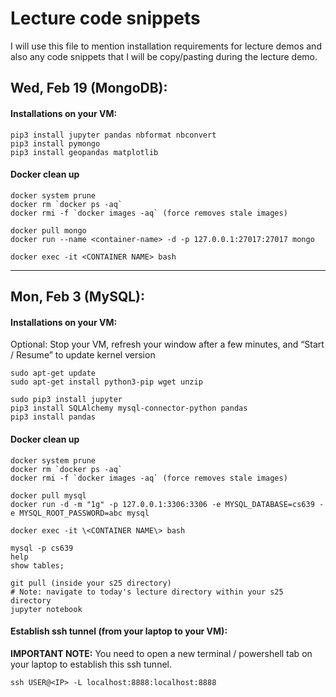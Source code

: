 # Lecture code snippets

I will use this file to mention installation requirements for lecture demos and also any code snippets that I will be copy/pasting during the lecture demo.

## Wed, Feb 19 (MongoDB):

#### Installations on your VM:

```
pip3 install jupyter pandas nbformat nbconvert
pip3 install pymongo 
pip3 install geopandas matplotlib
```

#### Docker clean up

```
docker system prune
docker rm `docker ps -aq`
docker rmi -f `docker images -aq` (force removes stale images)
```
```
docker pull mongo
docker run --name <container-name> -d -p 127.0.0.1:27017:27017 mongo
```
```
docker exec -it <CONTAINER NAME> bash
```

--------------------------------

## Mon, Feb 3 (MySQL):

#### Installations on your VM:

Optional: Stop your VM, refresh your window after a few minutes, and “Start / Resume” to update kernel version

``` 
sudo apt-get update
sudo apt-get install python3-pip wget unzip
```
```
sudo pip3 install jupyter
pip3 install SQLAlchemy mysql-connector-python pandas
pip3 install pandas
```

#### Docker clean up

```
docker system prune
docker rm `docker ps -aq`
docker rmi -f `docker images -aq` (force removes stale images)
```
```
docker pull mysql
docker run -d -m "1g" -p 127.0.0.1:3306:3306 -e MYSQL_DATABASE=cs639 -e MYSQL_ROOT_PASSWORD=abc mysql
```
```
docker exec -it \<CONTAINER NAME\> bash
```

```
mysql -p cs639
help
show tables;

git pull (inside your s25 directory)
# Note: navigate to today's lecture directory within your s25 directory
jupyter notebook
```

#### Establish ssh tunnel (from your laptop to your VM):

**IMPORTANT NOTE:** You need to open a new terminal / powershell tab on your laptop to establish this ssh tunnel.

```
ssh USER@<IP> -L localhost:8888:localhost:8888
```
